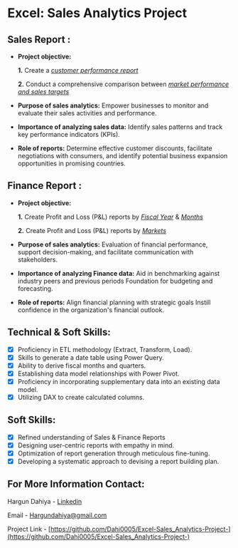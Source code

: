 # Excel: Sales Analytics Project
## Sales Report :


- **Project objective:** 

    **1.** Create a _[customer performance report](https://github.com/Dahi0005/Excel-Sales_Analytics-Project-/blob/main/Customer%20Performance%20Report.pdf)_ 

    **2.** Conduct a comprehensive comparison between _[market performance and sales targets](https://github.com/Dahi0005/Excel-Sales_Analytics-Project-/blob/main/Market%20Performance%20vs%20Target%20Report.pdf)_

- **Purpose of sales analytics:** Empower businesses to monitor and evaluate their sales activities and performance.

- **Importance of analyzing sales data:** Identify sales patterns and track key performance indicators (KPIs).

- **Role of reports:** Determine effective customer discounts, facilitate negotiations with consumers, and identify potential business expansion opportunities in promising countries.


## Finance Report :

- **Project objective:** 

    **1.** Create Profit and Loss (P&L) reports by _[Fiscal Year](https://github.com/Dahi0005/Excel-Sales_Analytics-Project-/blob/main/P%26L%20Statement%20by%20Fiscal%20Year.pdf)_ & _[Months](https://github.com/Dahi0005/Excel-Sales_Analytics-Project-/blob/main/P%26L%20Statement%20by%20Months.pdf)_ 

   **2.** Create Profit and Loss (P&L) reports by _[Markets](https://github.com/Dahi0005/Excel-Sales_Analytics-Project-/blob/main/P%26L%20Statement%20by%20Markets.pdf)_

- **Purpose of sales analytics:** Evaluation of financial performance, support decision-making, and facilitate communication with stakeholders.

- **Importance of analyzing Finance data:** Aid in benchmarking against industry peers and previous periods Foundation for budgeting and forecasting.

- **Role of reports:** Align financial planning with strategic goals Instill confidence in the organization's financial outlook.


## Technical & Soft Skills:
- [x]	Proficiency in ETL methodology (Extract, Transform, Load).
- [x]	Skills to generate a date table using Power Query.
- [x]	Ability to derive fiscal months and quarters.
- [x]	Establishing data model relationships with Power Pivot.
- [x]	Proficiency in incorporating supplementary data into an existing data model.
- [x]	Utilizing DAX to create calculated columns.

## Soft Skills:
- [x]	Refined understanding of Sales & Finance Reports
- [x]	Designing user-centric reports with empathy in mind.
- [x]	Optimization of report generation through meticulous fine-tuning.
- [x]	Developing a systematic approach to devising a report building plan.

<!-- CONTACT -->
## For More Information Contact:

Hargun Dahiya - [ Linkedin ](https://www.linkedin.com/in/hargundahiya08/) 

Email - Hargundahiya@gmail.com

Project Link - [https://github.com/Dahi0005/Excel-Sales_Analytics-Project-](https://github.com/Dahi0005/Excel-Sales_Analytics-Project-)

